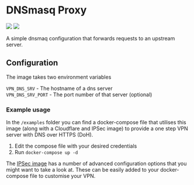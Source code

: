 DNSmasq Proxy
======

![](https://img.shields.io/docker/pulls/cooperaj/dnsmasq_proxy.svg?style=flat-square)
![](https://img.shields.io/github/license/cooperaj/dnsmasq_proxy.svg?style=flat-square)

A simple dnsmaq configuration that forwards requests to an upstream server. 

## Configuration
The image takes two environment variables

`VPN_DNS_SRV` - The hostname of a dns server  
`VPN_DNS_SRV_PORT` - The port number of that server (optional)

### Example usage
In the `/examples` folder you can find a docker-compose file that utilises this image (along with a Cloudflare and IPSec image) to provide a one step VPN server with DNS over HTTPS (DoH).

  1. Edit the compose file with your desired credentials
  2. Run `docker-compose up -d`

The [IPSec image](https://hub.docker.com/r/hwdsl2/ipsec-vpn-server) has a number of advanced configuration options that you might want to take a look at. These can be easily added to your docker-compose file to customise your VPN.
